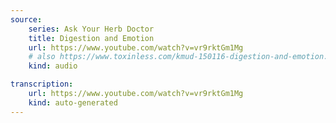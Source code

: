 ```yaml
---
source:
    series: Ask Your Herb Doctor
    title: Digestion and Emotion
    url: https://www.youtube.com/watch?v=vr9rktGm1Mg
    # also https://www.toxinless.com/kmud-150116-digestion-and-emotion.mp3
    kind: audio

transcription:
    url: https://www.youtube.com/watch?v=vr9rktGm1Mg
    kind: auto-generated
---
```

